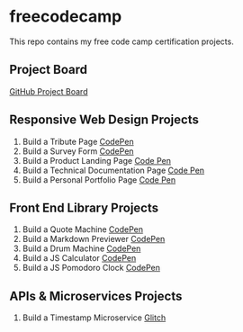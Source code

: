 # freecodecamp
This repo contains my free code camp certification projects. 

## Project Board

[GitHub Project Board](https://github.com/jpvajda/freecodecamp/projects/1)

## Responsive Web Design Projects 

1. Build a Tribute Page [CodePen](https://codepen.io/jpvajda/pen/eYYrOJe)
2. Build a Survey Form [CodePen](https://codepen.io/jpvajda/pen/BaaxybB)
3. Build a Product Landing Page [Code Pen](https://codepen.io/jpvajda/pen/GRRdwXv)
4. Build a Technical Documentation Page [Code Pen](https://codepen.io/jpvajda/pen/xxxjoVN)
5. Build a Personal Portfolio Page [Code Pen](https://codepen.io/jpvajda/pen/rNNKzxN)

## Front End Library Projects 

1. Build a Quote Machine [CodePen](https://codepen.io/jpvajda/pen/ExaxeYL)
2. Build a Markdown Previewer [CodePen](https://codepen.io/jpvajda/pen/wvBaWBx)
3. Build a Drum Machine [CodePen](https://codepen.io/jpvajda/pen/LYEpLvj)
4. Build a JS Calculator [CodePen](https://codepen.io/jpvajda/pen/yLyOoeW)
5. Build a JS Pomodoro Clock [CodePen](https://codepen.io/jpvajda/pen/zYxKpbG)


## APIs & Microservices Projects 

1. Build a Timestamp Microservice [Glitch](https://glitch.com/edit/#!/fcc-microservice-project-jv?path=README.md:1:0)
